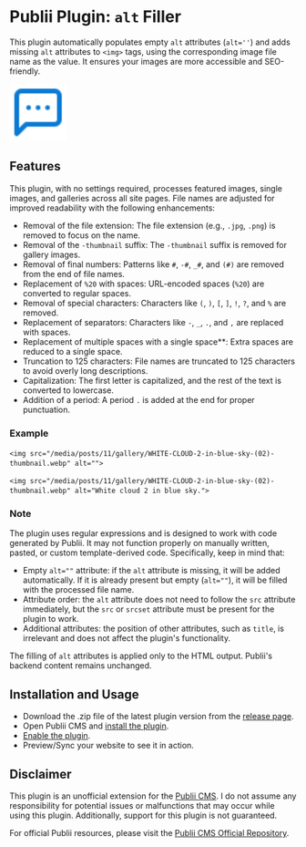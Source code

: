 # Publii Plugin: `alt` Filler 
This plugin automatically populates empty `alt` attributes (`alt=''`) and adds missing `alt` attributes to `<img>` tags, using the corresponding image file name as the value. It ensures your images are more accessible and SEO-friendly.

<p><img height="100" alt="publii plugin" title="Plugin icons" src="https://raw.githubusercontent.com/gpsblues/Publii-Plugin-Alt-Filler/6b6049e2fe5059afa7fbc9a9bd814b27c53dfd29/.assets/thumbnail.svg"></p>

## Features
This plugin, with no settings required, processes featured images, single images, and galleries across all site pages. File names are adjusted for improved readability with the following enhancements:

- Removal of the file extension: The file extension (e.g., `.jpg`, `.png`) is removed to focus on the name.
- Removal of the `-thumbnail` suffix: The `-thumbnail` suffix is removed for gallery images.
- Removal of final numbers: Patterns like `#`, `-#`, `_#`, and `(#)` are removed from the end of file names.
- Replacement of `%20` with spaces: URL-encoded spaces (`%20`) are converted to regular spaces.
- Removal of special characters: Characters like `(`, `)`, `[`, `]`, `!`, `?`, and `%` are removed.
- Replacement of separators: Characters like `-`, `_`, `.`, and `,` are replaced with spaces.
- Replacement of multiple spaces with a single space**: Extra spaces are reduced to a single space.
- Truncation to 125 characters: File names are truncated to 125 characters to avoid overly long descriptions.
- Capitalization: The first letter is capitalized, and the rest of the text is converted to lowercase.
- Addition of a period: A period `.` is added at the end for proper punctuation.

### Example
`<img src="/media/posts/11/gallery/WHITE-CLOUD-2-in-blue-sky-(02)-thumbnail.webp" alt="">`

`<img src="/media/posts/11/gallery/WHITE-CLOUD-2-in-blue-sky-(02)-thumbnail.webp" alt="White cloud 2 in blue sky.">`

### Note
The plugin uses regular expressions and is designed to work with code generated by Publii. It may not function properly on manually written, pasted, or custom template-derived code. Specifically, keep in mind that:

- Empty `alt=""` attribute: if the `alt` attribute is missing, it will be added automatically. If it is already present but empty (`alt=""`), it will be filled with the processed file name.
- Attribute order: the `alt` attribute does not need to follow the `src` attribute immediately, but the `src` or `srcset` attribute must be present for the plugin to work.
- Additional attributes: the position of other attributes, such as `title`, is irrelevant and does not affect the plugin's functionality.

The filling of `alt` attributes is applied only to the HTML output. Publii's backend content remains unchanged.

## Installation and Usage
- Download the .zip file of the latest plugin version from the [release page](https://github.com/gpsblues/Publii-Plugin-Alt-Filler/releases/).
- Open Publii CMS and [install the plugin](https://getpublii.com/docs/plugins.html#installingplugins).
- [Enable the plugin](https://getpublii.com/docs/plugins.html#enablingplugins).
- Preview/Sync your website to see it in action.

## Disclaimer
This plugin is an unofficial extension for the [Publii CMS](https://getpublii.com/). I do not assume any responsibility for potential issues or malfunctions that may occur while using this plugin. Additionally, support for this plugin is not guaranteed.

For official Publii resources, please visit the [Publii CMS Official Repository](https://marketplace.getpublii.com/plugins/).

